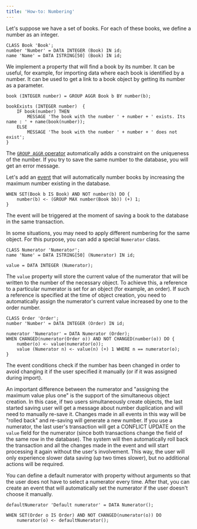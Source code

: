 ```yaml
---
title: 'How-to: Numbering'
---
```


Let's suppose we have a set of books. For each of these books, we define a number as an integer.

```lsf
CLASS Book 'Book';
number 'Number' = DATA INTEGER (Book) IN id;
name 'Name' = DATA ISTRING[50] (Book) IN id;
```

We implement a property that will find a book by its number. It can be useful, for example, for importing data where each book is identified by a number. It can be used to get a link to a book object by getting its number as a parameter.

```lsf
book (INTEGER number) = GROUP AGGR Book b BY number(b);

bookExists (INTEGER number)  {
    IF book(number) THEN
        MESSAGE 'The book with the number ' + number + ' exists. Its name : ' + name(book(number));
    ELSE
        MESSAGE 'The book with the number ' + number + ' does not exist';
}
```

The [`GROUP AGGR` operator](Grouping_GROUP.md) automatically adds a constraint on the uniqueness of the number. If you try to save the same number to the database, you will get an error message.

Let's add an [event](Events.md) that will automatically number books by increasing the maximum number existing in the database.

```lsf
WHEN SET(Book b IS Book) AND NOT number(b) DO {
    number(b) <- (GROUP MAX number(Book bb)) (+) 1;
}
```

The event will be triggered at the moment of saving a book to the database in the same transaction.

In some situations, you may need to apply different numbering for the same object. For this purpose, you can add a special `Numerator` class.

```lsf
CLASS Numerator 'Numerator';
name 'Name' = DATA ISTRING[50] (Numerator) IN id;

value = DATA INTEGER (Numerator);
```

The `value` property will store the current value of the numerator that will be written to the number of the necessary object. To achieve this, a reference to a particular numerator is set for an object (for example, an order). If such a reference is specified at the time of object creation, you need to automatically assign the numerator's current value increased by one to the order number.

```lsf
CLASS Order 'Order';
number 'Number' = DATA INTEGER (Order) IN id;

numerator 'Numerator' = DATA Numerator (Order);
WHEN CHANGED(numerator(Order o)) AND NOT CHANGED(number(o)) DO {
    number(o) <- value(numerator(o));
    value (Numerator n) <- value(n) (+) 1 WHERE n == numerator(o);
}
```

The event conditions check if the number has been changed in order to avoid changing it if the user specified it manually (or if it was assigned during import).

An important difference between the numerator and "assigning the maximum value plus one" is the support of the simultaneous object creation. In this case, if two users simultaneously create objects, the last started saving user will get a message about number duplication and will need to manually re-save it. Changes made in all events in this way will be "rolled back" and re-saving will generate a new number. If you use a numerator, the last user's transaction will get a CONFLICT UPDATE on the `value` field for the numerator (since both transactions change the field of the same row in the database). The system will then automatically roll back the transaction and all the changes made in the event and will start processing it again without the user's involvement. This way, the user will only experience slower data saving (up two times slower), but no additional actions will be required.

You can define a default numerator with property without arguments so that the user does not have to select a numerator every time. After that, you can create an event that will automatically set the numerator if the user doesn't choose it manually.

```lsf
defaultNumerator 'Default numerator' = DATA Numerator();

WHEN SET(Order o IS Order) AND NOT CHANGED(numerator(o)) DO
    numerator(o) <- defaultNumerator();
```
